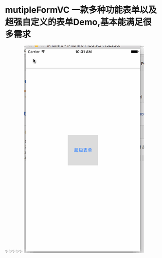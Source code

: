 # mutipleFormVC 一款多种功能表单以及超强自定义的表单Demo,基本能满足很多需求
:sparkles::sparkles::sparkles::sparkles::sparkles:
![Alt text](https://github.com/DeftMKJ/mutipleFormVC/blob/master/666.gif)
